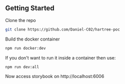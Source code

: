 
## Getting Started

Clone the repo

```sh
git clone https://github.com/Daniel-C02/hartree-poc
```

Build the docker container

```sh
npm run docker:dev
```

If you don't want to run it inside a container then use:

```sh
npm run dev:all
```

Now access storybook on http://localhost:6006

